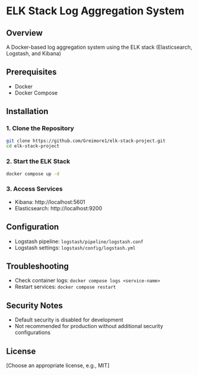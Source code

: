 # ELK Stack Log Aggregation System

## Overview
A Docker-based log aggregation system using the ELK stack (Elasticsearch, Logstash, and Kibana)

## Prerequisites
- Docker
- Docker Compose


## Installation

### 1. Clone the Repository
```bash
git clone https://github.com/Greimore1/elk-stack-project.git
cd elk-stack-project
```

### 2. Start the ELK Stack
```bash
docker compose up -d
```

### 3. Access Services
- Kibana: http://localhost:5601
- Elasticsearch: http://localhost:9200

## Configuration
- Logstash pipeline: `logstash/pipeline/logstash.conf`
- Logstash settings: `logstash/config/logstash.yml`

## Troubleshooting
- Check container logs: `docker compose logs <service-name>`
- Restart services: `docker compose restart`

## Security Notes
- Default security is disabled for development
- Not recommended for production without additional security configurations

## License
[Choose an appropriate license, e.g., MIT]
